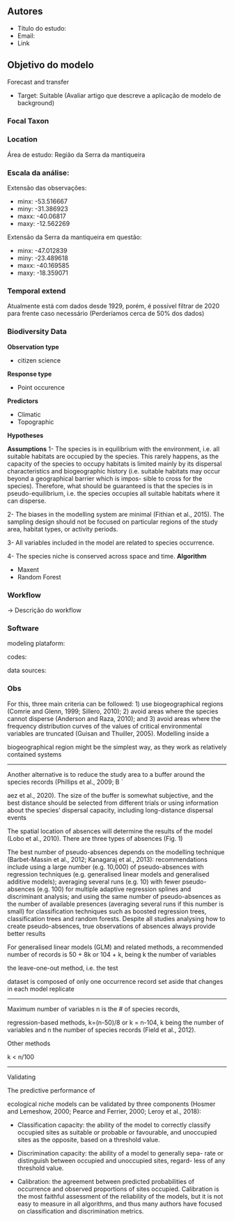 ## Autores

- Título do estudo:
- Email:
- Link

## Objetivo do modelo

Forecast and transfer

- Target: Suitable (Avaliar artigo que descreve a aplicação de modelo de background)

### Focal Taxon

### Location

Área de estudo: Região da Serra da mantiqueira

### Escala da análise:

Extensão das observações:

  - minx: -53.516667
  - miny: -31.386923
  - maxx: -40.06817
  - maxy: -12.562269
  
Extensão da Serra da mantiqueira em questão:

  - minx: -47.012839
  - miny: -23.489618
  - maxx: -40.169585
  - maxy: -18.359071

### Temporal extend

Atualmente está com dados desde 1929, porém, é possível filtrar de 2020 para frente caso necessário (Perderíamos cerca de 50% dos dados)

### Biodiversity Data

**Observation type**

- citizen science

**Response type**

- Point occurence

**Predictors**

- Climatic
- Topographic

**Hypotheses**

**Assumptions**
1- The species is in equilibrium with the environment, i.e. all suitable
habitats are occupied by the species. This rarely happens, as the
capacity of the species to occupy habitats is limited mainly by its
dispersal characteristics and biogeographic history (i.e. suitable
habitats may occur beyond a geographical barrier which is impos-
sible to cross for the species). Therefore, what should be guaranteed is that the species is in pseudo-equilibrium, i.e. the species occupies
all suitable habitats where it can disperse.

2- The biases in the modelling system are minimal (Fithian et al., 2015).
The sampling design should not be focused on particular regions of
the study area, habitat types, or activity periods.

3- All variables included in the model are related to species occurrence.

4- The species niche is conserved across space and time.
**Algorithm**

- Maxent
- Random Forest
  
### Workflow

-> Descrição do workflow

### Software

modeling plataform:

codes:

data sources:

### Obs

For this, three main criteria can be
followed: 1) use biogeographical regions (Comrie and Glenn, 1999;
Sillero, 2010); 2) avoid areas where the species cannot disperse
(Anderson and Raza, 2010); and 3) avoid areas where the frequency
distribution curves of the values of critical environmental variables are
truncated (Guisan and Thuiller, 2005). Modelling inside a

biogeographical region might be the simplest way, as they work as
relatively contained systems

---

Another alternative is to reduce the study area to a buffer around the
species records (Phillips et al., 2009; B ́

aez et al., 2020). The size of the
buffer is somewhat subjective, and the best distance should be selected
from different trials or using information about the species’ dispersal
capacity, including long-distance dispersal events

The spatial location of absences will determine the results of the
model (Lobo et al., 2010). There are three types of absences (Fig. 1)

The best number of pseudo-absences depends on
the modelling technique (Barbet-Massin et al., 2012; Kanagaraj et al.,
2013): recommendations include using a large number (e.g. 10,000) of
pseudo-absences with regression techniques (e.g. generalised linear
models and generalised additive models); averaging several runs (e.g.
10) with fewer pseudo-absences (e.g. 100) for multiple adaptive
regression splines and discriminant analysis; and using the same number
of pseudo-absences as the number of available presences (averaging
several runs if this number is small) for classification techniques such as
boosted regression trees, classification trees and random forests. Despite
all studies analysing how to create pseudo-absences, true observations of
absences always provide better results

For generalised
linear models (GLM) and related methods, a recommended number of
records is 50 + 8k or 104 + k, being k the number of variables

the leave-one-out method, i.e. the test

dataset is composed of only one occurrence record set aside that changes
in each model replicate

---
Maximum number of variables
n is the # of species records,

regression-based methods,
k=(n-50)/8 or k = n-104, k being the number of
variables and n the number of species records (Field et al., 2012).

Other methods

k < n/100

---
Validating

The predictive performance of

ecological niche models can be validated by three components (Hosmer
and Lemeshow, 2000; Pearce and Ferrier, 2000; Leroy et al., 2018):
- Classification capacity: the ability of the model to correctly classify
occupied sites as suitable or probable or favourable, and unoccupied
sites as the opposite, based on a threshold value.

- Discrimination capacity: the ability of a model to generally sepa-
rate or distinguish between occupied and unoccupied sites, regard-
less of any threshold value.

- Calibration: the agreement between predicted probabilities of
occurrence and observed proportions of sites occupied. Calibration is
the most faithful assessment of the reliability of the models, but it is not easy to measure in all algorithms, and thus many authors have
focused on classification and discrimination metrics.